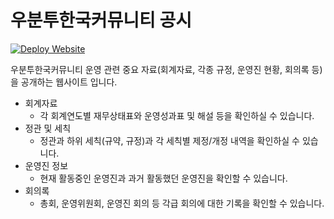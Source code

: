 # 우분투한국커뮤니티 공시

[![Deploy Website](https://github.com/ubuntu-kr/disclosures.ubuntu-kr.org/actions/workflows/deploy.yml/badge.svg)](https://github.com/ubuntu-kr/disclosures.ubuntu-kr.org/actions/workflows/deploy.yml)

우분투한국커뮤니티 운영 관련 중요 자료(회계자료, 각종 규정, 운영진 현황, 회의록 등)을 공개하는 웹사이트 입니다.

- 회계자료
    - 각 회계연도별 재무상태표와 운영성과표 및 해설 등을 확인하실 수 있습니다.
- 정관 및 세칙
    - 정관과 하위 세칙(규약, 규정)과 각 세칙별 제정/개정 내역을 확인하실 수 있습니다.
- 운영진 정보
    - 현재 활동중인 운영진과 과거 활동했던 운영진을 확인할 수 있습니다.
- 회의록
    - 총회, 운영위원회, 운영진 회의 등 각급 회의에 대한 기록을 확인할 수 있습니다.

